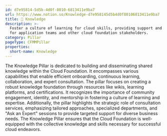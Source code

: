 ```yaml
---
id: d7e95814-5d5b-4d0f-8010-6813411e9ba7
url: https://www.notion.so/Knowledge-d7e958145d5b4d0f80106813411e9ba7
title: 🧠 Knowledge
description: >-
  Foster a culture of learning for cloud skills, providing support and guidance
  for application teams and other cloud foundation stakeholders.
category: Pillar
pageType: CFMMPillar
properties:
  short-name: Knowledge
---
```


The Knowledge Pillar is dedicated to building and disseminating shared knowledge within the Cloud Foundation. It encompasses various capabilities that enable efficient onboarding, continuous learning, collaboration, and expert consultation. The pillar focuses on creating a robust knowledge foundation through resources like wikis, learning platforms, and certifications. It recognizes the importance of community engagement, identity, and mentorship in fostering a culture of learning and expertise. Additionally, the pillar highlights the strategic role of consultation services, emphasizing tailored approaches, specialized departments, and "Ask an Expert" sessions to provide targeted support for diverse business needs. The Knowledge Pillar ensures that the Cloud Foundation is well-equipped with the collective knowledge and skills necessary for successful cloud endeavors.